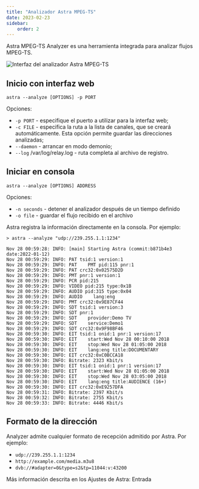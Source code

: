 ```yaml
---
title: "Analizador Astra MPEG-TS"
date: 2023-02-23
sidebar:
    order: 2
---
```


Astra MPEG-TS Analyzer es una herramienta integrada para analizar flujos MPEG-TS.

![Interfaz del analizador Astra MPEG-TS](https://cdn.cesbo.com/help/misc/tools-and-utilities/tv-and-media/astra-mpeg-ts-analyzer/analyzer.png)

## Inicio con interfaz web[](/es/misc/tools-and-utilities/astra-mpeg-ts-analyzer#launch-with-web-interface)

```
astra --analyze [OPTIONS] -p PORT
```

Opciones:

- `-p PORT` - especifique el puerto a utilizar para la interfaz web;
- `-c FILE` - especifica la ruta a la lista de canales, que se creará automáticamente. Esta opción permite guardar las direcciones analizadas;
- `--daemon` - arrancar en modo demonio;
- `--log` /var/log/relay.log - ruta completa al archivo de registro.

## Iniciar en consola[](/es/misc/tools-and-utilities/astra-mpeg-ts-analyzer#launch-in-console)

```
astra --analyze [OPTIONS] ADDRESS
```

Opciones:

- `-n seconds` - detener el analizador después de un tiempo definido
- `-o file` - guardar el flujo recibido en el archivo

Astra registra la información directamente en la consola. Por ejemplo:

```
> astra --analyze "udp://239.255.1.1:1234"

Nov 28 00:59:28: INFO: [main] Starting Astra (commit:b871b4e3 date:2022-01-12)
Nov 28 00:59:29: INFO: PAT tsid:1 version:1
Nov 28 00:59:29: INFO: PAT    PMT pid:115 pnr:1
Nov 28 00:59:29: INFO: PAT crc32:0x02575D2D
Nov 28 00:59:29: INFO: PMT pnr:1 version:1
Nov 28 00:59:29: INFO: PCR pid:215
Nov 28 00:59:29: INFO: VIDEO pid:215 type:0x1B
Nov 28 00:59:29: INFO: AUDIO pid:315 type:0x04
Nov 28 00:59:29: INFO: AUDIO    lang:eng
Nov 28 00:59:29: INFO: PMT crc32:0x9E87CF44
Nov 28 00:59:29: INFO: SDT tsid:1 version:3
Nov 28 00:59:29: INFO: SDT pnr:1
Nov 28 00:59:29: INFO: SDT    provider:Demo TV
Nov 28 00:59:29: INFO: SDT    service:Demo1
Nov 28 00:59:29: INFO: SDT crc32:0x9F98BF46
Nov 28 00:59:30: INFO: EIT tsid:1 onid:1 pnr:1 version:17
Nov 28 00:59:30: INFO: EIT    start:Wed Nov 28 00:10:00 2018
Nov 28 00:59:30: INFO: EIT    stop:Wed Nov 28 01:05:00 2018
Nov 28 00:59:30: INFO: EIT    lang:eng title:DOCUMENTARY
Nov 28 00:59:30: INFO: EIT crc32:0xC0BCCA18
Nov 28 00:59:30: INFO: Bitrate: 2323 Kbit/s
Nov 28 00:59:30: INFO: EIT tsid:1 onid:1 pnr:1 version:17
Nov 28 00:59:30: INFO: EIT    start:Wed Nov 28 01:05:00 2018
Nov 28 00:59:30: INFO: EIT    stop:Wed Nov 28 03:05:00 2018
Nov 28 00:59:30: INFO: EIT    lang:eng title:AUDIENCE (16+)
Nov 28 00:59:30: INFO: EIT crc32:0xE9257DFA
Nov 28 00:59:31: INFO: Bitrate: 2397 Kbit/s
Nov 28 00:59:32: INFO: Bitrate: 2755 Kbit/s
Nov 28 00:59:33: INFO: Bitrate: 4446 Kbit/s
```

## Formato de la dirección[](/es/misc/tools-and-utilities/astra-mpeg-ts-analyzer#address-format)

Analyzer admite cualquier formato de recepción admitido por Astra. Por ejemplo:

- `udp://239.255.1.1:1234`
- `http://example.com/media.m3u8`
- `dvb://#adapter=0&type=s2&tp=11044:v:43200`

Más información descrita en los Ajustes de Astra: Entrada
